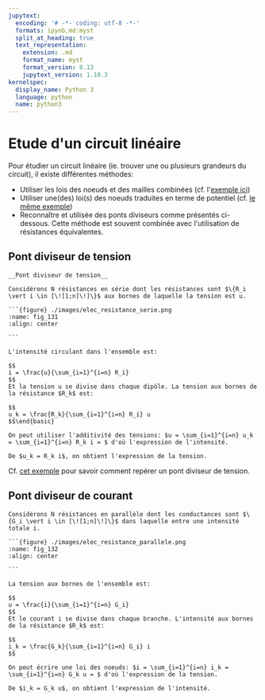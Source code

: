 ```yaml
---
jupytext:
  encoding: '# -*- coding: utf-8 -*-'
  formats: ipynb,md:myst
  split_at_heading: true
  text_representation:
    extension: .md
    format_name: myst
    format_version: 0.13
    jupytext_version: 1.10.3
kernelspec:
  display_name: Python 3
  language: python
  name: python3
---
```

# Etude d'un circuit linéaire

Pour étudier un circuit linéaire (ie. trouver une ou plusieurs grandeurs du circuit), il existe différentes méthodes:
* Utiliser les lois des noeuds et des mailles combinées (cf. l'[exemple ici](etude_lois))
* Utiliser une(des) loi(s) des noeuds traduites en terme de potentiel (cf. [le même exemple](etude_lois)) 
* Reconnaître et utilisée des ponts diviseurs comme présentés ci-dessous. Cette méthode est souvent combinée avec l'utilisation de résistances équivalentes.



## Pont diviseur de tension

````{important} 
__Pont diviseur de tension__

Considérons N résistances en série dont les résistances sont $\{R_i \vert i \in [\![1;n]\!]\}$ aux bornes de laquelle la tension est u.

```{figure} ./images/elec_resistance_serie.png
:name: fig_131
:align: center

```

L'intensité circulant dans l'ensemble est:

$$
i = \frac{u}{\sum_{i=1}^{i=n} R_i}
$$
Et la tension u se divise dans chaque dipôle. La tension aux bornes de la résistance $R_k$ est:

$$
u_k = \frac{R_k}{\sum_{i=1}^{i=n} R_i} u
$$\end{basic}
````

````{topic} Démonstration  
On peut utiliser l'additivité des tensions: $u = \sum_{i=1}^{i=n} u_k = \sum_{i=1}^{i=n} R_k i = $ d'où l'expression de l'intensité.

De $u_k = R_k i$, on obtient l'expression de la tension.
````

Cf. [cet exemple](pont_div) pour savoir comment repérer un pont diviseur de tension.

## Pont diviseur de courant
````{important} __Pont diviseur de courant__
Considérons N résistances en parallèle dont les conductances sont $\{G_i \vert i \in [\![1;n]\!]\}$ dans laquelle entre une intensité totale i.

```{figure} ./images/elec_resistance_parallele.png
:name: fig_132
:align: center

```

La tension aux bornes de l'ensemble est:

$$
u = \frac{i}{\sum_{i=1}^{i=n} G_i}
$$
Et le courant i se divise dans chaque branche. L'intensité aux bornes de la résistance $R_k$ est:

$$
i_k = \frac{G_k}{\sum_{i=1}^{i=n} G_i} i
$$
````

````{topic} Démonstration  
On peut écrire une loi des noeuds: $i = \sum_{i=1}^{i=n} i_k = \sum_{i=1}^{i=n} G_k u = $ d'où l'expression de la tension.

De $i_k = G_k u$, on obtient l'expression de l'intensité.
````

